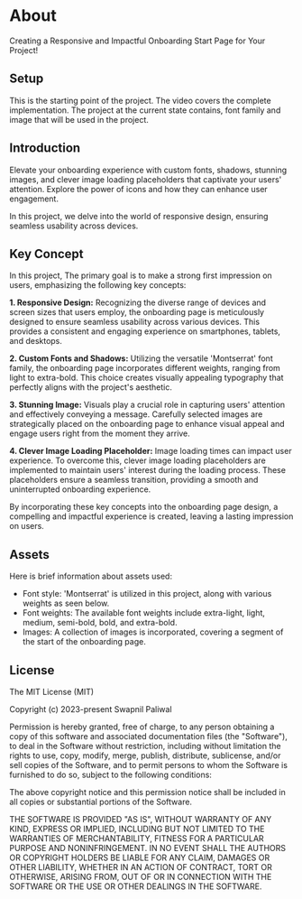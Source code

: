 # About

Creating a Responsive and Impactful Onboarding Start Page for Your Project!

## Setup

This is the starting point of the project. The video covers the complete implementation.
The project at the current state contains, font family and image that will be used in the project.

## Introduction

Elevate your onboarding experience with custom fonts, shadows, stunning images, and clever image 
loading placeholders that captivate your users' attention. Explore the power of icons and how they
can enhance user engagement.

In this project, we delve into the world of responsive design, ensuring seamless usability 
across devices.

## Key Concept
In this project, The primary goal is to make a strong first impression on users, emphasizing the 
following key concepts:

**1. Responsive Design:** Recognizing the diverse range of devices and screen sizes that users employ,
the onboarding page is meticulously designed to ensure seamless usability across various devices. 
This provides a consistent and engaging experience on smartphones, tablets, and desktops.

**2. Custom Fonts and Shadows:** Utilizing the versatile 'Montserrat' font family, the onboarding 
page incorporates different weights, ranging from light to extra-bold. This choice creates visually 
appealing typography that perfectly aligns with the project's aesthetic.

**3. Stunning Image:** Visuals play a crucial role in capturing users' attention and effectively 
conveying a message. Carefully selected images are strategically placed on the onboarding page to 
enhance visual appeal and engage users right from the moment they arrive.

**4. Clever Image Loading Placeholder:** Image loading times can impact user experience. To overcome
this, clever image loading placeholders are implemented to maintain users' interest during the 
loading process. These placeholders ensure a seamless transition, providing a smooth and 
uninterrupted onboarding experience.

By incorporating these key concepts into the onboarding page design, a compelling and impactful 
experience is created, leaving a lasting impression on users.

## Assets
Here is brief information about assets used:
- Font style: 'Montserrat' is utilized in this project, along with various weights as seen below.
- Font weights: The available font weights include extra-light, light, medium, semi-bold, bold, 
  and extra-bold.
- Images: A collection of images is incorporated, covering a segment of the start of the onboarding 
  page.

## License

The MIT License (MIT)

Copyright (c) 2023-present Swapnil Paliwal

Permission is hereby granted, free of charge, to any person obtaining a copy
of this software and associated documentation files (the "Software"), to deal
in the Software without restriction, including without limitation the rights
to use, copy, modify, merge, publish, distribute, sublicense, and/or sell
copies of the Software, and to permit persons to whom the Software is
furnished to do so, subject to the following conditions:

The above copyright notice and this permission notice shall be included in all
copies or substantial portions of the Software.

THE SOFTWARE IS PROVIDED "AS IS", WITHOUT WARRANTY OF ANY KIND, EXPRESS OR
IMPLIED, INCLUDING BUT NOT LIMITED TO THE WARRANTIES OF MERCHANTABILITY,
FITNESS FOR A PARTICULAR PURPOSE AND NONINFRINGEMENT. IN NO EVENT SHALL THE
AUTHORS OR COPYRIGHT HOLDERS BE LIABLE FOR ANY CLAIM, DAMAGES OR OTHER
LIABILITY, WHETHER IN AN ACTION OF CONTRACT, TORT OR OTHERWISE, ARISING FROM,
OUT OF OR IN CONNECTION WITH THE SOFTWARE OR THE USE OR OTHER DEALINGS IN THE
SOFTWARE.